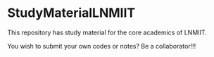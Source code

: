 # StudyMaterialLNMIIT
This repository has study material for the core academics of LNMIIT.

You wish to submit your own codes or notes?
Be a collaborator!!!
